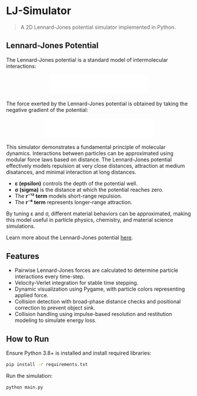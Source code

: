 # LJ-Simulator
>A 2D Lennard-Jones potential simulator implemented in Python.

## Lennard-Jones Potential
The Lennard-Jones potential is a standard model of intermolecular interactions:

<p align="center">
  <img src="assets/lj_potential.png" width="270">
</p>

The force exerted by the Lennard-Jones potential is obtained by taking the negative gradient of the potential:

<p align="center">
  <img src="assets/lj_force.png" width="300">
</p>

This simulator demonstrates a fundamental principle of molecular dynamics. Interactions between particles can be approximated using modular force laws based on distance. The Lennard-Jones potential effectively models repulsion at very close distances, attraction at medium disatances, and minimal interaction at long distances.

* **ε (epsilon)** controls the depth of the potential well.
* **σ (sigma)** is the distance at which the potential reaches zero.
* The **r⁻¹² term** models short-range repulsion.
* The **r⁻⁶ term** represents longer-range attraction.

By tuning ε and σ, different material behaviors can be approximated, making this model useful in particle physics, chemistry, and material science simulations.

Learn more about the Lennard-Jones potential [here](https://en.wikipedia.org/wiki/Lennard-Jones_potential).

## Features

* Pairwise Lennard-Jones forces are calculated to determine particle interactions every time-step.
* Velocity-Verlet integration for stable time stepping.
* Dynamic visualization using Pygame, with particle colors representing applied force.
* Collision detection with broad-phase distance checks and positional correction to prevent object sink.
* Collision handling using impulse-based resolution and restitution modeling to simulate energy loss.

## How to Run
Ensure Python 3.8+ is installed and install required libraries:
```bash
pip install -r requirements.txt
```

Run the simulation:
```bash
python main.py
```
